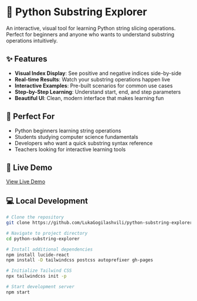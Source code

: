 # 🐍 Python Substring Explorer

An interactive, visual tool for learning Python string slicing operations. Perfect for beginners and anyone who wants to understand substring operations intuitively.

## ✨ Features

- **Visual Index Display**: See positive and negative indices side-by-side
- **Real-time Results**: Watch your substring operations happen live
- **Interactive Examples**: Pre-built scenarios for common use cases
- **Step-by-Step Learning**: Understand start, end, and step parameters
- **Beautiful UI**: Clean, modern interface that makes learning fun

## 🎯 Perfect For

- Python beginners learning string operations
- Students studying computer science fundamentals
- Developers who want a quick substring syntax reference
- Teachers looking for interactive learning tools

## 🚀 Live Demo

[View Live Demo](https://lukagogilashvili.github.io/python-substring-explorer)
## 💻 Local Development

```bash
# Clone the repository
git clone https://github.com/LukaGogilashvili/python-substring-explorer.git

# Navigate to project directory
cd python-substring-explorer

# Install additional dependencies
npm install lucide-react
npm install -D tailwindcss postcss autoprefixer gh-pages

# Initialize Tailwind CSS
npx tailwindcss init -p

# Start development server
npm start
